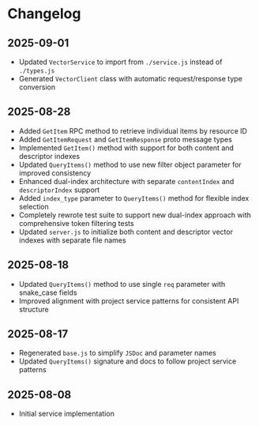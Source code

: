 # Changelog

## 2025-09-01

- Updated `VectorService` to import from `./service.js` instead of `./types.js`
- Generated `VectorClient` class with automatic request/response type conversion

## 2025-08-28

- Added `GetItem` RPC method to retrieve individual items by resource ID
- Added `GetItemRequest` and `GetItemResponse` proto message types
- Implemented `GetItem()` method with support for both content and descriptor
  indexes
- Updated `QueryItems()` method to use new filter object parameter for improved
  consistency
- Enhanced dual-index architecture with separate `contentIndex` and
  `descriptorIndex` support
- Added `index_type` parameter to `QueryItems()` method for flexible index
  selection
- Completely rewrote test suite to support new dual-index approach with
  comprehensive token filtering tests
- Updated `server.js` to initialize both content and descriptor vector indexes
  with separate file names

## 2025-08-18

- Updated `QueryItems()` method to use single `req` parameter with snake_case
  fields
- Improved alignment with project service patterns for consistent API structure

## 2025-08-17

- Regenerated `base.js` to simplify `JSDoc` and parameter names
- Updated `QueryItems()` signature and docs to follow project service patterns

## 2025-08-08

- Initial service implementation
